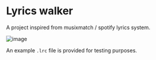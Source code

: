 # Lyrics walker
A project inspired from musixmatch / spotify lyrics system.

![image](https://user-images.githubusercontent.com/82840553/221375094-503c4f83-eab9-4a83-ae71-74a071cd43e7.png)

An example `.lrc` file is provided for testing purposes.
